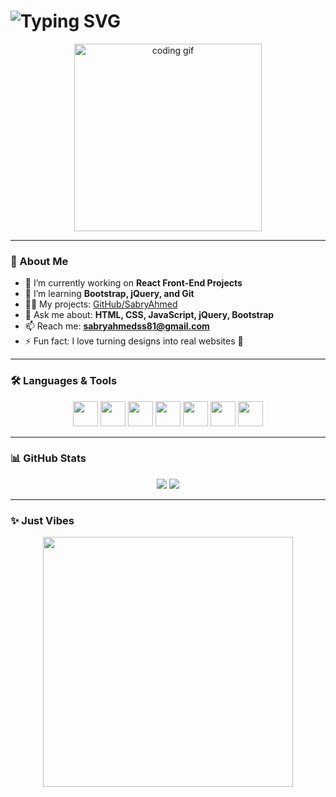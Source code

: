 <h1 align="left">
  <img src="https://readme-typing-svg.demolab.com?font=Fira+Code&size=28&pause=1000&color=F75C7E&center=true&vCenter=true&width=435&lines=Hi+%F0%9F%91%8B%2C+I'm+Sabry;Front-End+Developer+from+Egypt+%F0%9F%87%AA%F0%9F%87%AC;React+Lover+%E2%9D%A4%EF%B8%8F" alt="Typing SVG" />
</h1>

<p align="center">
  <img src="https://media.giphy.com/media/qgQUggAC3Pfv687qPC/giphy.gif" width="300" alt="coding gif"/>
</p>

---

### 🚀 About Me

- 🔭 I’m currently working on **React Front-End Projects**
- 🌱 I’m learning **Bootstrap, jQuery, and Git**
- 👨‍💻 My projects: [GitHub/SabryAhmed](https://github.com/sabryAhmed/SabryAhmed)
- 💬 Ask me about: **HTML, CSS, JavaScript, jQuery, Bootstrap**
- 📫 Reach me: **sabryahmedss81@gmail.com**
- ⚡ Fun fact: I love turning designs into real websites 🎨

---

### 🛠️ Languages & Tools

<p align="center">
  <img src="https://cdn.jsdelivr.net/gh/devicons/devicon/icons/html5/html5-original.svg" width="40" height="40" />
  <img src="https://cdn.jsdelivr.net/gh/devicons/devicon/icons/css3/css3-original.svg" width="40" height="40" />
  <img src="https://cdn.jsdelivr.net/gh/devicons/devicon/icons/javascript/javascript-original.svg" width="40" height="40" />
  <img src="https://cdn.jsdelivr.net/gh/devicons/devicon/icons/bootstrap/bootstrap-original.svg" width="40" height="40" />
  <img src="https://cdn.jsdelivr.net/gh/devicons/devicon/icons/jquery/jquery-original.svg" width="40" height="40" />
  <img src="https://cdn.jsdelivr.net/gh/devicons/devicon/icons/react/react-original.svg" width="40" height="40" />
  <img src="https://cdn.jsdelivr.net/gh/devicons/devicon/icons/git/git-original.svg" width="40" height="40" />
</p>

---

### 📊 GitHub Stats

<p align="center">
  <img src="https://github-readme-stats.vercel.app/api?username=sabryAhmed&show_icons=true&theme=radical" />
  <img src="https://github-readme-streak-stats.herokuapp.com/?user=sabryAhmed&theme=radical" />
</p>

---

### ✨ Just Vibes

<p align="center">
 
<img src="https://images.unsplash.com/photo-1503023345310-bd7c1de61c7d" width="400" />


  
</p>
